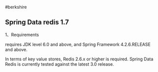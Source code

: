 #berkshire

## Spring Data redis 1.7
1、Requirements

requires JDK level 6.0 and above, and Spring Framework 4.2.6.RELEASE and above.

In terms of key value stores, Redis 2.6.x or higher is required. Spring Data Redis is currently tested against the latest 3.0 release.
